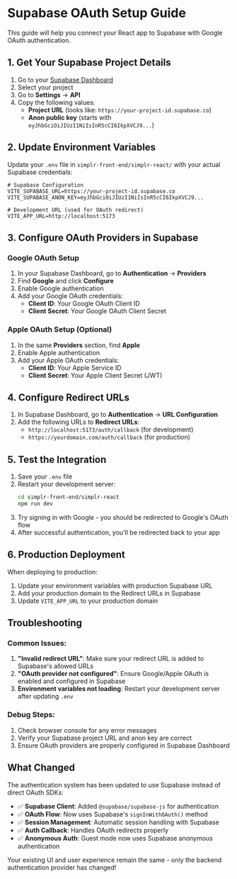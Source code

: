 # Supabase OAuth Setup Guide

This guide will help you connect your React app to Supabase with Google OAuth authentication.

## 1. Get Your Supabase Project Details

1. Go to your [Supabase Dashboard](https://supabase.com/dashboard)
2. Select your project
3. Go to **Settings** → **API**
4. Copy the following values:
   - **Project URL** (looks like: `https://your-project-id.supabase.co`)
   - **Anon public key** (starts with `eyJhbGciOiJIUzI1NiIsInR5cCI6IkpXVCJ9...`)

## 2. Update Environment Variables

Update your `.env` file in `simplr-front-end/simplr-react/` with your actual Supabase credentials:

```env
# Supabase Configuration
VITE_SUPABASE_URL=https://your-project-id.supabase.co
VITE_SUPABASE_ANON_KEY=eyJhbGciOiJIUzI1NiIsInR5cCI6IkpXVCJ9...

# Development URL (used for OAuth redirect)
VITE_APP_URL=http://localhost:5173
```

## 3. Configure OAuth Providers in Supabase

### Google OAuth Setup

1. In your Supabase Dashboard, go to **Authentication** → **Providers**
2. Find **Google** and click **Configure**
3. Enable Google authentication
4. Add your Google OAuth credentials:
   - **Client ID**: Your Google OAuth Client ID
   - **Client Secret**: Your Google OAuth Client Secret

### Apple OAuth Setup (Optional)

1. In the same **Providers** section, find **Apple**
2. Enable Apple authentication
3. Add your Apple OAuth credentials:
   - **Client ID**: Your Apple Service ID
   - **Client Secret**: Your Apple Client Secret (JWT)

## 4. Configure Redirect URLs

1. In Supabase Dashboard, go to **Authentication** → **URL Configuration**
2. Add the following URLs to **Redirect URLs**:
   - `http://localhost:5173/auth/callback` (for development)
   - `https://yourdomain.com/auth/callback` (for production)

## 5. Test the Integration

1. Save your `.env` file
2. Restart your development server:
   ```bash
   cd simplr-front-end/simplr-react
   npm run dev
   ```
3. Try signing in with Google - you should be redirected to Google's OAuth flow
4. After successful authentication, you'll be redirected back to your app

## 6. Production Deployment

When deploying to production:

1. Update your environment variables with production Supabase URL
2. Add your production domain to the Redirect URLs in Supabase
3. Update `VITE_APP_URL` to your production domain

## Troubleshooting

### Common Issues:

1. **"Invalid redirect URL"**: Make sure your redirect URL is added to Supabase's allowed URLs
2. **"OAuth provider not configured"**: Ensure Google/Apple OAuth is enabled and configured in Supabase
3. **Environment variables not loading**: Restart your development server after updating `.env`

### Debug Steps:

1. Check browser console for any error messages
2. Verify your Supabase project URL and anon key are correct
3. Ensure OAuth providers are properly configured in Supabase Dashboard

## What Changed

The authentication system has been updated to use Supabase instead of direct OAuth SDKs:

- ✅ **Supabase Client**: Added `@supabase/supabase-js` for authentication
- ✅ **OAuth Flow**: Now uses Supabase's `signInWithOAuth()` method
- ✅ **Session Management**: Automatic session handling with Supabase
- ✅ **Auth Callback**: Handles OAuth redirects properly
- ✅ **Anonymous Auth**: Guest mode now uses Supabase anonymous authentication

Your existing UI and user experience remain the same - only the backend authentication provider has changed!